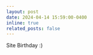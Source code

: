 ```yaml
---
layout: post
date: 2024-04-14 15:59:00-0400
inline: true
related_posts: false
---
```


Site Birthday :)
